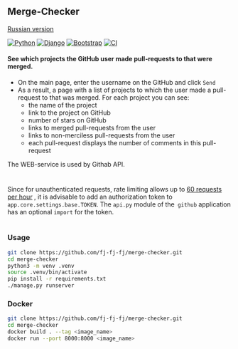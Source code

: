 ## Merge-Checker

[Russian version](README.md)


[![Python](https://img.shields.io/static/v1?label=Python&style=plastic&logofor-the-badge&message=3&color=3776AB&logo=PYTHON)](https://www.python.org/)
[![Django](https://img.shields.io/badge/-django-green?style=flat&logo=django)](https://www.djangoproject.com/)
[![Bootstrap](https://img.shields.io/badge/-Bootstrap-7952B3?style=flat&logo=bootstrap&logoColor=white)](https://getbootstrap.com/)
[![CI](https://github.com/fj-fj-fj/__main-readme/actions/workflows/test.yml/badge.svg)](https://github.com/fj-fj-fj/__main-readme/actions/workflows/test.yml)

#### See which projects the GitHub user made pull-requests to that were merged.


- On the main page, enter the username on the GitHub and click `Send`
- As a result, a page with a list of projects to which the user made a pull-request to that was merged. For each project you can see:
  - the name of the project
  - link to the project on GitHub
  - number of stars on GitHub
  - links to merged pull-requests from the user
  - links to non-merciless pull-requests from the user
  - each pull-request displays the number of comments in this pull-request
 
The WEB-service is used by Githab API.

#
Since for unauthenticated requests, rate limiting allows up to [60 requests per hour](https://docs.github.com/en/rest/overview/resources-in-the-rest-api#rate-limiting "Rate limiting") , it is advisable to add an authorization token to `app.core.settings.base.TOKEN`. The `api.py` module of the` github` application has an optional `import` for the token.

#
### Usage
```bash
git clone https://github.com/fj-fj-fj/merge-checker.git
cd merge-checker
python3 -m venv .venv
source .venv/bin/activate
pip install -r requirements.txt
./manage.py runserver
```

### Docker
```bash
git clone https://github.com/fj-fj-fj/merge-checker.git
cd merge-checker
docker build . --tag <image_name>
docker run --port 8000:8000 <image_name>
```